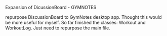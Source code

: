 Expansion of DicussionBoard - GYMNOTES

repurpose DiscussionBoard to GymNotes desktop app. Thought this would be more useful for myself. 
So far finished the classes: Workout and WorkoutLog. Just need to repurpose the main file. 
 